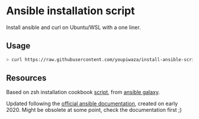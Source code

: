 # Ansible installation script

Install ansible and curl on Ubuntu/WSL with a one liner.

## Usage

```bash
> curl https://raw.githubusercontent.com/youpiwaza/install-ansible-script/master/ansible-install.sh | bash
```

## Resources

Based on zsh installation cookbook [script](https://raw.githubusercontent.com/viasite-ansible/ansible-role-zsh/master/install.sh), from [ansible galaxy](https://galaxy.ansible.com/viasite-ansible/zsh).

Updated following the [official ansible documentation](https://docs.ansible.com/ansible/latest/installation_guide/intro_installation.html#latest-releases-via-apt-ubuntu), created on early 2020. Might be obsolete at some point, check the documentation first ;)